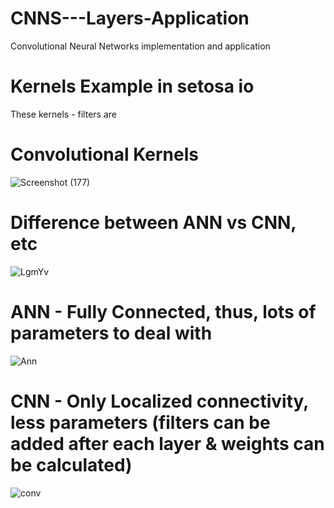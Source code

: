 # CNNS---Layers-Application
Convolutional Neural Networks implementation and application

# Kernels Example in setosa io

These kernels - filters are 
# Convolutional Kernels

![Screenshot (177)](https://user-images.githubusercontent.com/57037068/83547008-a4236980-a512-11ea-8fb2-524a166fa258.png)

# Difference between ANN vs CNN, etc
![LgmYv](https://user-images.githubusercontent.com/57037068/83766789-e329fa00-a68d-11ea-9dff-5dbb924ba64b.png)

# ANN - Fully Connected, thus, lots of parameters to deal with
![Ann](https://user-images.githubusercontent.com/57037068/83767215-6cd9c780-a68e-11ea-9956-40610c784f7b.PNG)

# CNN - Only Localized connectivity, less parameters (filters can be added after each layer & weights can be calculated)
![conv](https://user-images.githubusercontent.com/57037068/83767224-706d4e80-a68e-11ea-8d94-85dfc67334bc.PNG)

